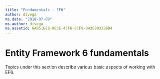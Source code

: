 ```yaml
---
title: "Fundamentals - EF6"
author: divega
ms.date: "2018-07-09"
ms.author: divega
ms.assetid: 6AB51EE8-9E3E-45F6-8CF9-843E9932B6D4
---
```

# Entity Framework 6 fundamentals
Topics under this section describe various basic aspects of working with EF6.
